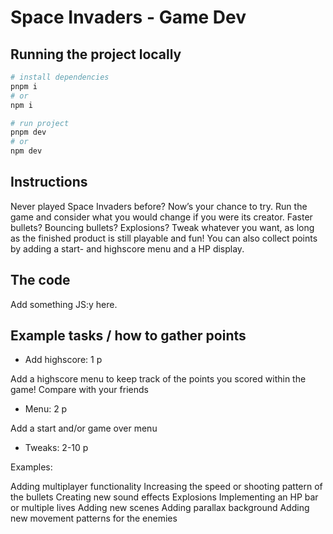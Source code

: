 # Space Invaders - Game Dev

## Running the project locally

```bash
# install dependencies
pnpm i
# or
npm i

# run project
pnpm dev
# or
npm dev
```

## Instructions

Never played Space Invaders before? Now’s your chance to try. Run the game and consider what you would change if you were its creator. Faster bullets? Bouncing bullets? Explosions? Tweak whatever you want, as long as the finished product is still playable and fun!
You can also collect points by adding a start- and highscore menu and a HP display. 

## The code

Add something JS:y here. 

## Example tasks / how to gather points

- Add highscore: 1 p

Add a highscore menu to keep track of the points you scored within the game! Compare with your friends

- Menu: 2 p

Add a start and/or game over menu

- Tweaks: 2-10 p

Examples: 

Adding multiplayer functionality 
Increasing the speed or shooting pattern of the bullets
Creating new sound effects
Explosions
Implementing an HP bar or multiple lives
Adding new scenes
Adding parallax background 
Adding new movement patterns for the enemies

